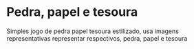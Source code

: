 # Pedra, papel e tesoura

Simples jogo de pedra papel tesoura estilizado, usa imagens representativas representar respectivos, pedra, papel e tesoura